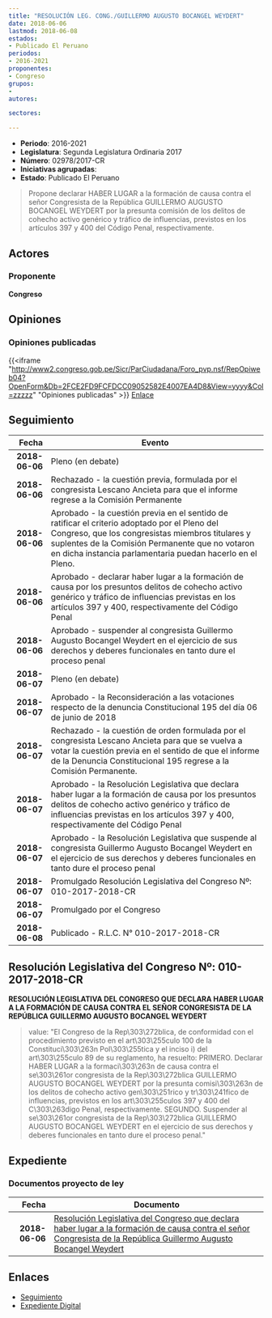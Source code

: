 ```yaml
---
title: "RESOLUCIÓN LEG. CONG./GUILLERMO AUGUSTO BOCANGEL WEYDERT"
date: 2018-06-06
lastmod: 2018-06-08
estados:
- Publicado El Peruano
periodos:
- 2016-2021
proponentes:
- Congreso
grupos:
- 
autores:

sectores:

---
```

- **Periodo**: 2016-2021
- **Legislatura**: Segunda Legislatura Ordinaria 2017
- **Número**: 02978/2017-CR
- **Iniciativas agrupadas**: 
- **Estado**: Publicado El Peruano

> Propone declarar HABER LUGAR a la formación de causa contra el señor Congresista de la República GUILLERMO AUGUSTO BOCANGEL WEYDERT por la presunta comisión de los delitos de cohecho activo genérico y tráfico de influencias, previstos en los artículos 397 y 400 del Código Penal, respectivamente.


## Actores

### Proponente

**Congreso**

## Opiniones

### Opiniones publicadas

{{<iframe "http://www2.congreso.gob.pe/Sicr/ParCiudadana/Foro_pvp.nsf/RepOpiweb04?OpenForm&Db=2FCE2FD9FCFDCC09052582E4007EA4D8&View=yyyy&Col=zzzzz" "Opiniones publicadas" >}}
[Enlace](http://www2.congreso.gob.pe/Sicr/ParCiudadana/Foro_pvp.nsf/RepOpiweb04?OpenForm&Db=2FCE2FD9FCFDCC09052582E4007EA4D8&View=yyyy&Col=zzzzz)


## Seguimiento

| Fecha | Evento |
|------:|--------|
| **2018-06-06** | Pleno (en debate) |
| **2018-06-06** | Rechazado - la cuestión previa, formulada por el congresista Lescano Ancieta para que el informe regrese a la Comisión Permanente |
| **2018-06-06** | Aprobado - la cuestión previa en el sentido de ratificar el criterio adoptado por el Pleno del Congreso, que los congresistas miembros titulares y suplentes de la Comisión Permanente que no votaron en dicha instancia parlamentaria puedan hacerlo en el Pleno. |
| **2018-06-06** | Aprobado - declarar haber lugar a la formación de causa por los presuntos delitos de cohecho activo genérico y tráfico de influencias previstas en los artículos 397 y 400, respectivamente del Código Penal |
| **2018-06-06** | Aprobado - suspender al congresista Guillermo Augusto Bocangel Weydert en el ejercicio de sus derechos y deberes funcionales en tanto dure el proceso penal |
| **2018-06-07** | Pleno (en debate) |
| **2018-06-07** | Aprobado - la Reconsideración a las votaciones respecto de la denuncia Constitucional 195 del día 06 de junio de 2018 |
| **2018-06-07** | Rechazado - la cuestión de orden formulada por el congresista Lescano Ancieta para que se vuelva a votar la cuestión previa en el sentido de que el informe de la Denuncia Constitucional 195 regrese a la Comisión Permanente. |
| **2018-06-07** | Aprobado - la Resolución Legislativa que declara haber lugar a la formación de causa por los presuntos delitos de cohecho activo genérico y tráfico de influencias previstas en los artículos 397 y 400, respectivamente del Código Penal |
| **2018-06-07** | Aprobado - la Resolución Legislativa que suspende al congresista Guillermo Augusto Bocangel Weydert en el ejercicio de sus derechos y deberes funcionales en tanto dure el proceso penal |
| **2018-06-07** | Promulgado Resolución Legislativa del Congreso Nº: 010-2017-2018-CR |
| **2018-06-07** | Promulgado por el Congreso |
| **2018-06-08** | Publicado - R.L.C. N° 010-2017-2018-CR |

## Resolución Legislativa del Congreso Nº: 010-2017-2018-CR

**RESOLUCIÓN LEGISLATIVA DEL CONGRESO QUE DECLARA HABER LUGAR A LA FORMACIÓN DE CAUSA CONTRA EL SEÑOR CONGRESISTA DE LA REPÚBLICA GUILLERMO AUGUSTO BOCANGEL WEYDERT**

> value: "El Congreso de la Rep\303\272blica, de conformidad con el procedimiento previsto en el art\303\255culo 100 de la Constituci\303\263n Pol\303\255tica y el inciso i) del art\303\255culo 89 de su reglamento, ha resuelto: PRIMERO. Declarar HABER LUGAR a la formaci\303\263n de causa contra el se\303\261or congresista de la Rep\303\272blica GUILLERMO AUGUSTO BOCANGEL WEYDERT por la presunta comisi\303\263n de los delitos de cohecho activo gen\303\251rico y tr\303\241fico de influencias, previstos en los art\303\255culos 397 y 400 del C\303\263digo Penal, respectivamente. SEGUNDO. Suspender al se\303\261or congresista de la Rep\303\272blica GUILLERMO AUGUSTO BOCANGEL WEYDERT en el ejercicio de sus derechos y deberes funcionales en tanto dure el proceso penal."


## Expediente

### Documentos proyecto de ley

| Fecha | Documento |
|------:|-----------|
| **2018-06-06** | [Resolución Legislativa del Congreso que declara haber lugar a la formación de causa contra el señor Congresista de la República Guillermo Augusto Bocangel Weydert](http://www.leyes.congreso.gob.pe/Documentos/2016_2021/Proyectos_de_Ley_y_de_Resoluciones_Legislativas/PL0297820180606.pdf) |

## Enlaces

- [Seguimiento](http://www2.congreso.gob.pe/Sicr/TraDocEstProc/CLProLey2016.nsf/f7fff46988ca05b1052578e100829cc7/67c907120dde90f8052582a5005ed794?OpenDocument)
- [Expediente Digital](http://www2.congreso.gob.pe/Sicr/TraDocEstProc/CLProLey2016.nsf/f7fff46988ca05b1052578e100829cc7/67c907120dde90f8052582a5005ed794?OpenDocument&Click=05257FB7005EB655.eb71d0cf91d8294e05256cdf006b5706/$Body/0.1C6C)


